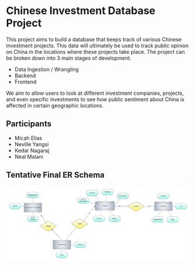# Chinese Investment Database Project

This project aims to build a database that keeps track of various Chinese investment projects. This data will ultimately be used to track public opinion on China in the locations where these projects take place. The project can be broken down into 3 main stages of development.

- Data Ingestion / Wrangling
- Backend
- Frontend

We aim to allow users to look at different investment companies, projects, and even specific investments to see how public sentiment about China is affected in certain geographic locations.

## Participants

- Micah Elias
- Neville Yangsi
- Kedar Nagaraj
- Neal Malani

## Tentative Final ER Schema

![ER Diagram](/docs/er_diagram.png)
